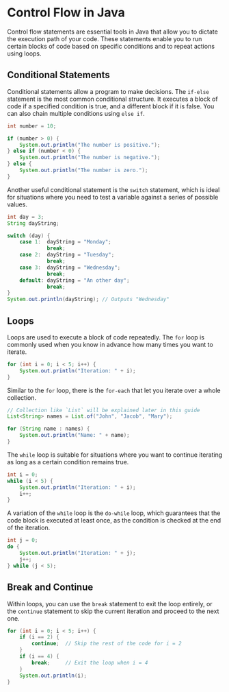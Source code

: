 # Control Flow in Java

Control flow statements are essential tools in Java that allow you to dictate the execution path of your code. These statements enable you to run certain blocks of code based on specific conditions and to repeat actions using loops.

## Conditional Statements

Conditional statements allow a program to make decisions. The `if-else` statement is the most common conditional structure. It executes a block of code if a specified condition is true, and a different block if it is false. You can also chain multiple conditions using `else if`.

```java
int number = 10;

if (number > 0) {
    System.out.println("The number is positive.");
} else if (number < 0) {
    System.out.println("The number is negative.");
} else {
    System.out.println("The number is zero.");
}
```

Another useful conditional statement is the `switch` statement, which is ideal for situations where you need to test a variable against a series of possible values.

```java
int day = 3;
String dayString;

switch (day) {
    case 1:  dayString = "Monday";
             break;
    case 2:  dayString = "Tuesday";
             break;
    case 3:  dayString = "Wednesday";
             break;
    default: dayString = "An other day";
             break;
}
System.out.println(dayString); // Outputs "Wednesday"
```

## Loops

Loops are used to execute a block of code repeatedly. The `for` loop is commonly used when you know in advance how many times you want to iterate.

```java
for (int i = 0; i < 5; i++) {
    System.out.println("Iteration: " + i);
}
```

Similar to the `for` loop, there is the `for-each` that let you iterate over a whole collection.

```java
// Collection like `List` will be explained later in this guide
List<String> names = List.of("John", "Jacob", "Mary");

for (String name : names) {
    System.out.println("Name: " + name);
}
```

The `while` loop is suitable for situations where you want to continue iterating as long as a certain condition remains true.

```java
int i = 0;
while (i < 5) {
    System.out.println("Iteration: " + i);
    i++;
}
```

A variation of the `while` loop is the `do-while` loop, which guarantees that the code block is executed at least once, as the condition is checked at the end of the iteration.

```java
int j = 0;
do {
    System.out.println("Iteration: " + j);
    j++;
} while (j < 5);
```

## Break and Continue

Within loops, you can use the `break` statement to exit the loop entirely, or the `continue` statement to skip the current iteration and proceed to the next one.

```java
for (int i = 0; i < 5; i++) {
    if (i == 2) {
        continue;  // Skip the rest of the code for i = 2
    }
    if (i == 4) {
        break;     // Exit the loop when i = 4
    }
    System.out.println(i);
}
```
